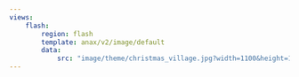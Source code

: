 ```yaml
---
views:
    flash:
        region: flash
        template: anax/v2/image/default
        data:
            src: "image/theme/christmas_village.jpg?width=1100&height=150&crop-to-fit&area=0,0,30,0"
---
```

